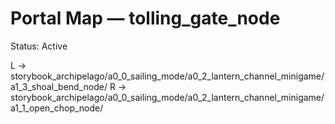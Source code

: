 # Portal Map — tolling_gate_node

Status: Active

L → storybook_archipelago/a0_0_sailing_mode/a0_2_lantern_channel_minigame/a1_3_shoal_bend_node/
R → storybook_archipelago/a0_0_sailing_mode/a0_2_lantern_channel_minigame/a1_1_open_chop_node/
